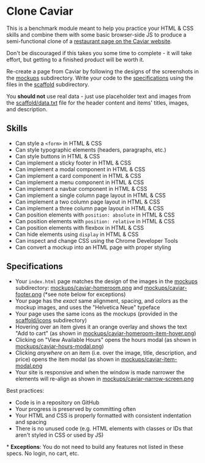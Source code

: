 # Clone Caviar

This is a benchmark module meant to help you practice your HTML & CSS skills and combine them with some basic browser-side JS to produce a semi-functional clone of a [restaurant page on the Caviar website](https://www.trycaviar.com/sf-east-bay/homeroom-151).

Don't be discouraged if this takes you some time to complete - it will take effort, but getting to a finished product will be worth it.

Re-create a page from Caviar by following the designs of the screenshots in the [mockups](./mockups) subdirectory. Write your code to the [specifications](#specifications) using the files in the [scaffold](./scaffold) subdirectory.

You **should not** use real data - just use placeholder text and images from the [scaffold/data.txt](./scaffold/data.txt) file for the header content and items' titles, images, and description.

## Skills

- Can style a `<form>` in HTML & CSS
- Can style typographic elements (headers, paragraphs, etc.)
- Can style buttons in HTML & CSS
- Can implement a sticky footer in HTML & CSS
- Can implement a modal component in HTML & CSS
- Can implement a card component in HTML & CSS
- Can implement a menu component in HTML & CSS
- Can implement a navbar component in HTML & CSS
- Can implement a single column page layout in HTML & CSS
- Can implement a two column page layout in HTML & CSS
- Can implement a three column page layout in HTML & CSS
- Can position elements with `position: absolute` in HTML & CSS
- Can position elements with `position: relative` in HTML & CSS
- Can position elements with flexbox in HTML & CSS
- Can hide elements using `display` in HTML & CSS
- Can inspect and change CSS using the Chrome Developer Tools
- Can convert a mockup into an HTML page with proper styling

## Specifications

- Your `index.html` page matches the design of the images in the [mockups](./mockups) subdirectory: [mockups/caviar-homeroom.png](./mockups/caviar-homeroom.png) and [mockups/caviar-footer.png](./mockups/caviar-footer.png) (\*see note below for exceptions)
- Your page has the _exact_ same alignment, spacing, and colors as the mockup images, and uses the "Helvetica Neue" typeface
- Your page uses the same icons as the mockups (provided in the [scaffold/icons](./scaffold/icons) subdirectory)
- Hovering over an item gives it an orange overlay and shows the text "Add to cart" (as shown in [mockups/caviar-homeroom-item-hover.png](./mockups/caviar-homeroom-item-hover.png))
- Clicking on "View Available Hours" opens the hours modal (as shown in [mockups/caviar-hours-modal.png](./mockups/caviar-hours-modal.png))
- Clicking _anywhere_ on an item (i.e. over the image, title, description, and price) opens the item modal (as shown in [mockups/caviar-item-modal.png](./mockups/caviar-item-modal.png)
- Your site is responsive and when the window is made narrower the elements will re-align as shown in [mockups/caviar-narrow-screen.png](./mockups/caviar-narrow-screen.png)

Best practices:

- Code is in a repository on GitHub
- Your progress is preserved by committing often
- Your HTML and CSS is properly formatted with consistent indentation and spacing
- There is no unused code (e.g. HTML elements with classes or IDs that aren't styled in CSS or used by JS)

\* **Exceptions**: You do not need to build any features not listed in these specs. No login, no cart, etc.
